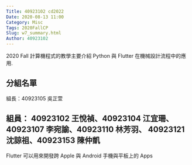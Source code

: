 ```yaml
---
Title: 40923102 cd2022
Date: 2020-08-13 11:00
Category: Misc
Tags: 2020FallCP
Slug: w7_summary.html
Author: 40923102
---
```


2020 Fall 計算機程式的教學主要介紹 Python 與 Flutter 在機械設計流程中的應用.

<!-- PELICAN_END_SUMMARY -->

分組名單
----
組長：40923105 吳芷萱

組員：
40923102 王悅禎、40923104 江宜珊、40923107 李宛諭、40923110 林芳羽、
40923121 沈諒祖、40923153 陳仲凱
----

Flutter 可以用來開發跨 Apple 與 Android 手機與平板上的 Apps

